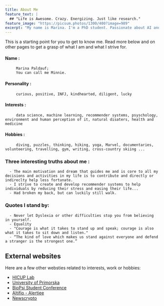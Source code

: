 ```yaml
---
title: About Me
feature_text: |
  ## "Life is Awesome. Crazy. Energizing. Just like research."
feature_image: "https://picsum.photos/1300/400?image=989"
excerpt: "My name is Marina. I'm a PhD student. Passionate about AI and in this world to help others."
---
```


This is a starting point for you to get to know me. Read more below and on other pages to get a grasp of what I am and what I strive for.


#### Name : 

         Marina Paldauf; 
         You can call me Minnie.
         
         
#### Personality : 

         curious, positive, INFJ, kindhearted, diligent, lucky


#### Interests : 

         data science, machine learning, recommender systems, psyschology, environment and human perception of it, natural disaters, health and medicine


#### Hobbies : 

         diving, puzzles, thinking, hiking, yoga, Marvel, documentaries, volunteering, travelling, gym, writing, cross-country skiing ...


### Three interesting truths about me :

      - The main motivation and dream that guides me and is core to all my decisions and activities in my life is to contribute and directly or indireclty help less fortunate.
      - I strive to create and develop recommender systems to help individuals by reducing their stress and easing their life...
      - Had broken my back, but can luckily still walk.
      

### Quotes I stand by:

      - Never let Dyslexia or other difficulties stop you from believing in yourself.
      - Equality
      - "Courage is what it takes to stand up and speak; courage is also what it takes to sit down and listen."
      - “The kind of love which makes us stand against everyone and defend a stranger is the strongest one.” 
      

## External websites

Here are a few other websties related to interests, work or hobbies:

- [HICUP Lab](https://bawejakunal.github.io/)
- [University of Primorska](https://case2111.github.io/)
- [BioPsi Student Conference](https://www.karateca.org/)
- [Altifio - Alertiee](https://www.karateca.org/)
- [Newscrypto](https://www.karateca.org/)




